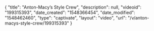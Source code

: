{
    "title": "Anton-Macy’s Style Crew",
    "description": null,
    "videoid": "199315393",
    "date_created": "1548366454",
    "date_modified": "1548462460",
    "type": "captivate",
    "layout": "video",
    "url": "\/v\/anton-macys-style-crew\/199315393"
}